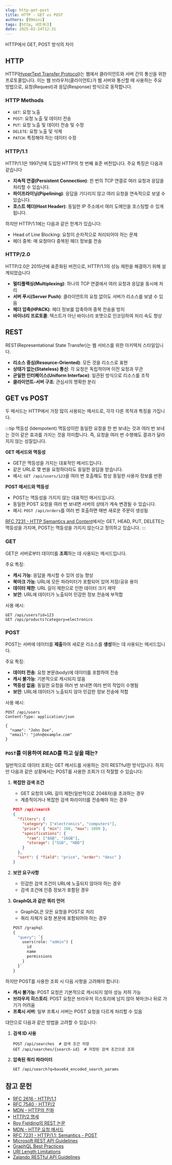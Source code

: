 ```yaml
---
slug: http-get-post
title: HTTP - GET vs POST
authors: [99mini]
tags: [http, 네트워크]
date: 2025-02-24T12:31
---
```


HTTP에서 GET, POST 방식의 차이

<!-- truncate -->

## HTTP

HTTP([HyperText Transfer Protocol](https://datatracker.ietf.org/doc/html/rfc7231))는 웹에서 클라이언트와 서버 간의 통신을 위한 프로토콜입니다. 이는 웹 브라우저(클라이언트)가 웹 서버와 통신할 때 사용하는 주요 방법으로, 요청(Request)과 응답(Response) 방식으로 동작합니다.

### HTTP Methods

- `GET`: 요청 노출
- `POST`: 요청 노출 및 데이터 전송
- `PUT`: 요청 노출 및 데이터 전송 및 수정
- `DELETE`: 요청 노출 및 삭제
- `PATCH`: 특정해야 하는 데이터 수정

### HTTP/1.1

HTTP/1.1은 1997년에 도입된 HTTP의 첫 번째 표준 버전입니다. 주요 특징은 다음과 같습니다

- **지속적 연결(Persistent Connection)**: 한 번의 TCP 연결로 여러 요청과 응답을 처리할 수 있습니다.
- **파이프라이닝(Pipelining)**: 응답을 기다리지 않고 여러 요청을 연속적으로 보낼 수 있습니다.
- **호스트 헤더(Host Header)**: 동일한 IP 주소에서 여러 도메인을 호스팅할 수 있게 됩니다.

하지만 HTTP/1.1에는 다음과 같은 한계가 있습니다:

- Head of Line Blocking: 요청이 순차적으로 처리되어야 하는 문제
- 헤더 중복: 매 요청마다 중복된 헤더 정보를 전송

### HTTP/2.0

HTTP/2.0은 2015년에 표준화된 버전으로, HTTP/1.1의 성능 제한을 해결하기 위해 설계되었습니다

- **멀티플렉싱(Multiplexing)**: 하나의 TCP 연결에서 여러 요청과 응답을 동시에 처리
- **서버 푸시(Server Push)**: 클라이언트의 요청 없이도 서버가 리소스를 보낼 수 있음
- **헤더 압축(HPACK)**: 헤더 정보를 압축하여 중복 전송을 방지
- **바이너리 프로토콜**: 텍스트가 아닌 바이너리 포맷으로 인코딩하여 처리 속도 향상

## REST

REST(Representational State Transfer)는 웹 서비스를 위한 아키텍처 스타일입니다.

- **리소스 중심(Resource-Oriented)**: 모든 것을 리소스로 표현
- **상태가 없는(Stateless) 통신**: 각 요청은 독립적이며 이전 요청과 무관
- **균일한 인터페이스(Uniform Interface)**: 일관된 방식으로 리소스를 조작
- **클라이언트-서버 구조**: 관심사의 명확한 분리

## GET vs POST

두 메서드는 HTTP에서 가장 많이 사용되는 메서드로, 각각 다른 목적과 특징을 가집니다.

:::tip 멱등성 (Idempotent)
멱등성이란 동일한 요청을 한 번 보내는 것과 여러 번 보내는 것이 같은 효과를 가지는 것을 의미합니다. 즉, 요청을 여러 번 수행해도 결과가 달라지지 않는 성질입니다.

**GET 메서드와 멱등성**

- GET은 멱등성을 가지는 대표적인 메서드입니다.
- 같은 URL로 몇 번을 요청하더라도 동일한 응답을 받습니다.
- 예시: `GET /api/users/123`을 여러 번 호출해도 항상 동일한 사용자 정보를 반환

**POST 메서드와 멱등성**

- POST는 멱등성을 가지지 않는 대표적인 메서드입니다.
- 동일한 POST 요청을 여러 번 보내면 서버의 상태가 계속 변경될 수 있습니다.
- 예시: `POST /api/orders`를 여러 번 호출하면 매번 새로운 주문이 생성됨

[RFC 7231 - HTTP Semantics and Content](https://datatracker.ietf.org/doc/html/rfc7231#section-4.2.2)에서는 GET, HEAD, PUT, DELETE는 멱등성을 가지며, POST는 멱등성을 가지지 않는다고 정의하고 있습니다.
:::

### GET

GET은 서버로부터 데이터를 **조회**하는 데 사용되는 메서드입니다.

주요 특징:

- **캐시 가능**: 응답을 캐시할 수 있어 성능 향상
- **북마크 가능**: URL에 모든 파라미터가 포함되어 있어 저장/공유 용이
- **데이터 제한**: URL 길이 제한으로 인한 데이터 크기 제약
- **보안**: URL에 데이터가 노출되어 민감한 정보 전송에 부적합

사용 예시:

```
GET /api/users?id=123
GET /api/products?category=electronics
```

### POST

POST는 서버에 데이터를 **제출**하여 새로운 리소스를 **생성**하는 데 사용되는 메서드입니다.

주요 특징:

- **데이터 전송**: 요청 본문(body)에 데이터를 포함하여 전송
- **캐시 불가능**: 기본적으로 캐시되지 않음
- **멱등성 없음**: 동일한 요청을 여러 번 보내면 여러 번의 작업이 수행됨
- **보안**: URL에 데이터가 노출되지 않아 민감한 정보 전송에 적합

사용 예시:

```
POST /api/users
Content-Type: application/json

{
  "name": "John Doe",
  "email": "john@example.com"
}
```

### `POST`를 이용하여 READ를 하고 싶을 때는?

일반적으로 데이터 조회는 GET 메서드를 사용하는 것이 RESTful한 방식입니다. 하지만 다음과 같은 상황에서는 POST를 사용한 조회가 더 적절할 수 있습니다:

1. **복잡한 검색 조건**

   - GET 요청의 URL 길이 제한(일반적으로 2048자)을 초과하는 경우
   - 계층적이거나 복잡한 검색 파라미터를 전송해야 하는 경우

   ```json
   POST /api/search
   {
     "filters": {
       "category": ["electronics", "computers"],
       "price": { "min": 100, "max": 1000 },
       "specifications": {
         "ram": ["8GB", "16GB"],
         "storage": ["SSD", "HDD"]
       }
     },
     "sort": { "field": "price", "order": "desc" }
   }
   ```

2. **보안 요구사항**

   - 민감한 검색 조건이 URL에 노출되지 않아야 하는 경우
   - 검색 조건에 인증 정보가 포함된 경우

3. **GraphQL과 같은 쿼리 언어**
   - GraphQL은 모든 요청을 POST로 처리
   - 쿼리 자체가 요청 본문에 포함되어야 하는 경우
   ```graphql
   POST /graphql
   {
     "query": `{
       users(role: "admin") {
         id
         name
         permissions
       }
     }`
   }
   ```

하지만 POST를 사용한 조회 시 다음 사항을 고려해야 합니다:

- **캐시 불가능**: POST 요청은 기본적으로 캐시되지 않아 성능 저하 가능
- **브라우저 히스토리**: POST 요청은 브라우저 히스토리에 남지 않아 북마크나 뒤로 가기가 어려움
- **프록시 서버**: 일부 프록시 서버는 POST 요청을 다르게 처리할 수 있음

대안으로 다음과 같은 방법을 고려할 수 있습니다:

1. **검색 ID 사용**

   ```
   POST /api/searches  # 검색 조건 저장
   GET /api/searches/{search-id}  # 저장된 검색 조건으로 조회
   ```

2. **압축된 쿼리 파라미터**
   ```
   GET /api/search?q=base64_encoded_search_params
   ```

## 참고 문헌

- [RFC 2616 - HTTP/1.1](https://datatracker.ietf.org/doc/html/rfc2616)
- [RFC 7540 - HTTP/2](https://datatracker.ietf.org/doc/html/rfc7540)
- [MDN - HTTP의 진화](https://developer.mozilla.org/ko/docs/Web/HTTP/Basics_of_HTTP/Evolution_of_HTTP)
- [HTTP/2 명세](https://http2.github.io/)
- [Roy Fielding의 REST 논문](https://www.ics.uci.edu/~fielding/pubs/dissertation/rest_arch_style.htm)
- [MDN - HTTP 요청 메서드](https://developer.mozilla.org/ko/docs/Web/HTTP/Methods)
- [RFC 7231 - HTTP/1.1: Semantics - POST](https://datatracker.ietf.org/doc/html/rfc7231#section-4.3.3)
- [Microsoft REST API Guidelines](https://github.com/microsoft/api-guidelines/blob/vNext/Guidelines.md#132-post)
- [GraphQL Best Practices](https://graphql.org/learn/best-practices/)
- [URI Length Limitations](https://stackoverflow.blog/2022/03/01/best-practices-for-rest-api-design/#limits)
- [Zalando RESTful API Guidelines](https://opensource.zalando.com/restful-api-guidelines/#http-requests)
